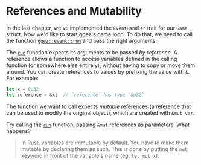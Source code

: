 # References and Mutability

In the last chapter, we've implemented the `EventHandler` trait for our `Game` struct. Now we'd like
to start ggez's game loop. To do that, we need to call the function [`ggez::event::run`][`run`] and
pass the right arguments.

The [`run`] function expects its arguments to be passed *by reference*. A reference allows a
function to access variables defined in the calling function (or somewhere else entirely), without
having to copy or move them around. You can create references to values by prefixing the value with
`&`. For example:

```rust
let x = 0u32;
let reference = &x;  // `reference` has type `&u32`
```

The function we want to call expects *mutable* references (a reference that can be used to modify
the original object), which are created with `&mut var`.

Try calling the [`run`] function, passing `&mut` references as parameters. What happens?

> In Rust, variables are immutable by default. You have to make them mutable by declaring them as
> such. This is done by putting the `mut` keyword in front of the variable's name (eg. `let mut x`).

[`run`]: https://docs.rs/ggez/0.5.1/ggez/event/fn.run.html

